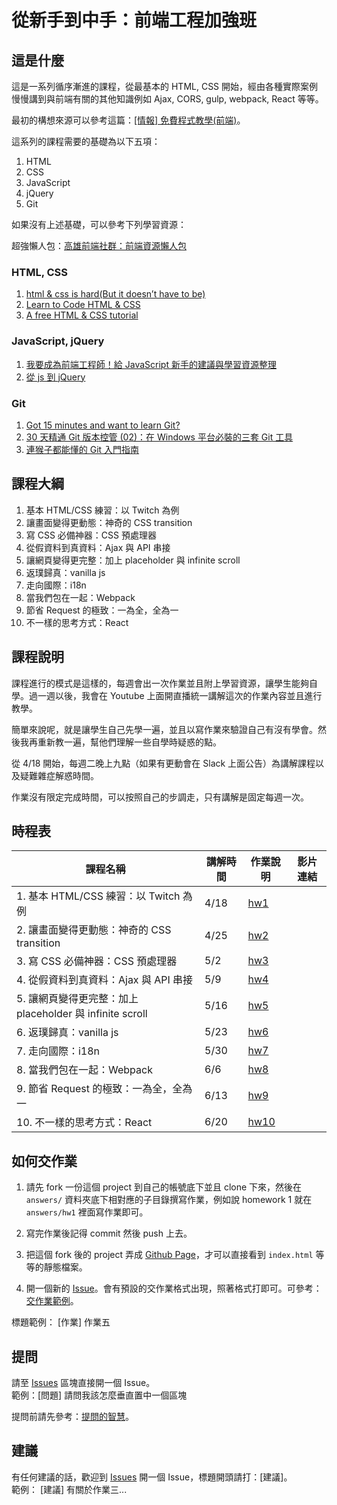 # 從新手到中手：前端工程加強班

## 這是什麼

這是一系列循序漸進的課程，從最基本的 HTML, CSS 開始，經由各種實際案例慢慢講到與前端有關的其他知識例如 Ajax, CORS, gulp, webpack, React 等等。

最初的構想來源可以參考這篇：[[情報] 免費程式教學(前端)](https://www.ptt.cc/bbs/Soft_Job/M.1488469002.A.E34.html)。

這系列的課程需要的基礎為以下五項：

1. HTML
2. CSS
3. JavaScript
4. jQuery
5. Git

如果沒有上述基礎，可以參考下列學習資源：

超強懶人包：[高雄前端社群：前端資源懶人包](https://docs.google.com/document/d/13nK_XY9u5uIleTpSCw88lMupzgCSwXd6j6je44eLhMQ/edit?pli=1)

### HTML, CSS
1. [html & css is hard(But it doesn’t have to be)](https://internetingishard.com/html-and-css/)
2. [Learn to Code HTML & CSS](http://learn.shayhowe.com/html-css/)
3. [A free HTML & CSS tutorial](http://marksheet.io/)

### JavaScript, jQuery
1. [我要成為前端工程師！給 JavaScript 新手的建議與學習資源整理](http://blog.miniasp.com/post/2016/02/02/JavaScript-novice-advice-and-learning-resources.aspx)
1. [從 js 到 jQuery](https://www.facebook.com/groups/javascript.tw/permalink/190266371074709/)

### Git
1. [Got 15 minutes and want to learn Git?](https://try.github.io/levels/1/challenges/1)
2. [30 天精通 Git 版本控管 (02)：在 Windows 平台必裝的三套 Git 工具](http://ithelp.ithome.com.tw/articles/10132333)
3. [連猴子都能懂的 Git 入門指南](https://backlogtool.com/git-guide/tw/)


## 課程大綱

1. 基本 HTML/CSS 練習：以 Twitch 為例
2. 讓畫面變得更動態：神奇的 CSS transition
3. 寫 CSS 必備神器：CSS 預處理器
4. 從假資料到真資料：Ajax 與 API 串接
5. 讓網頁變得更完整：加上 placeholder 與 infinite scroll
6. 返璞歸真：vanilla js
7. 走向國際：i18n
8. 當我們包在一起：Webpack
9. 節省 Request 的極致：一為全，全為一
10. 不一樣的思考方式：React

## 課程說明

課程進行的模式是這樣的，每週會出一次作業並且附上學習資源，讓學生能夠自學。過一週以後，我會在 Youtube 上面開直播統一講解這次的作業內容並且進行教學。

簡單來說呢，就是讓學生自己先學一遍，並且以寫作業來驗證自己有沒有學會。然後我再重新教一遍，幫他們理解一些自學時疑惑的點。  

從 4/18 開始，每週二晚上九點（如果有更動會在 Slack 上面公告）為講解課程以及疑難雜症解惑時間。

作業沒有限定完成時間，可以按照自己的步調走，只有講解是固定每週一次。

## 時程表

|課程名稱| 講解時間 | 作業說明  | 影片連結 |
|---|---|---|---|
| 1. 基本 HTML/CSS 練習：以 Twitch 為例  |4/18  | [hw1](https://github.com/aszx87410/frontend-intermediate-course/blob/master/homeworks/hw1.md) |   |
| 2. 讓畫面變得更動態：神奇的 CSS transition  | 4/25  | [hw2](https://github.com/aszx87410/frontend-intermediate-course/blob/master/homeworks/hw2.md) |   |
| 3. 寫 CSS 必備神器：CSS 預處理器  |  5/2 | [hw3](https://github.com/aszx87410/frontend-intermediate-course/blob/master/homeworks/hw3.md) |   |
| 4. 從假資料到真資料：Ajax 與 API 串接  | 5/9   | [hw4](https://github.com/aszx87410/frontend-intermediate-course/blob/master/homeworks/hw4.md) |   |
| 5. 讓網頁變得更完整：加上 placeholder 與 infinite scroll  | 5/16  | [hw5](https://github.com/aszx87410/frontend-intermediate-course/blob/master/homeworks/hw5.md) |   |
| 6. 返璞歸真：vanilla js  | 5/23  | [hw6](https://github.com/aszx87410/frontend-intermediate-course/blob/master/homeworks/hw6.md) |   |
| 7. 走向國際：i18n  |  5/30 | [hw7](https://github.com/aszx87410/frontend-intermediate-course/blob/master/homeworks/hw7.md) |   |
| 8. 當我們包在一起：Webpack  |  6/6 | [hw8](https://github.com/aszx87410/frontend-intermediate-course/blob/master/homeworks/hw8.md) |   |
| 9. 節省 Request 的極致：一為全，全為一  | 6/13  | [hw9](https://github.com/aszx87410/frontend-intermediate-course/blob/master/homeworks/hw9.md) |   |
| 10. 不一樣的思考方式：React  | 6/20  | [hw10](https://github.com/aszx87410/frontend-intermediate-course/blob/master/homeworks/hw10.md) |   |

## 如何交作業

1. 請先 fork 一份這個 project 到自己的帳號底下並且 clone 下來，然後在 `answers/` 資料夾底下相對應的子目錄撰寫作業，例如說 homework 1 就在 `answers/hw1` 裡面寫作業即可。

2. 寫完作業後記得 commit 然後 push 上去。

2. 把這個 fork 後的 project 弄成 [Github Page](https://pages.github.com/#project-site)，才可以直接看到 `index.html` 等等的靜態檔案。

3. 開一個新的 [Issue](https://github.com/aszx87410/frontend-intermediate-course/issues/new)。會有預設的交作業格式出現，照著格式打即可。可參考：[交作業範例](https://github.com/aszx87410/frontend-intermediate-course/issues/1)。

標題範例： [作業] 作業五

## 提問

請至 [Issues](https://github.com/aszx87410/frontend-intermediate-course/issues) 區塊直接開一個 Issue。  
範例：[問題] 請問我該怎麼垂直置中一個區塊

提問前請先參考：[提問的智慧](https://www.gitbook.com/book/ryanhanwu/how-to-ask-questions-the-smart-way/details)。

## 建議

有任何建議的話，歡迎到 [Issues](https://github.com/aszx87410/frontend-intermediate-course/issues) 開一個 Issue，標題開頭請打：[建議]。  
範例： [建議] 有關於作業三...
